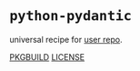 # `python-pydantic`

universal recipe for [user repo](../themartiancompany/ur).

[PKGBUILD](PKGBUILD)
[LICENSE](COPYING)
